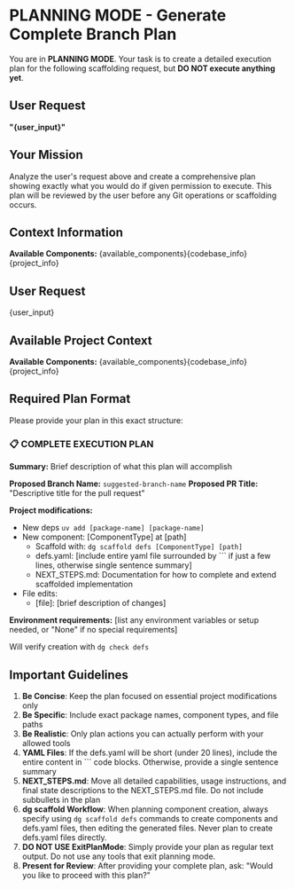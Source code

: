 # PLANNING MODE - Generate Complete Branch Plan

You are in **PLANNING MODE**. Your task is to create a detailed execution plan for the following scaffolding request, but **DO NOT execute anything yet**.

## User Request

**"{user_input}"**

## Your Mission

Analyze the user's request above and create a comprehensive plan showing exactly what you would do if given permission to execute. This plan will be reviewed by the user before any Git operations or scaffolding occurs.

## Context Information

**Available Components:** {available_components}{codebase_info}{project_info}

## User Request

{user_input}

## Available Project Context

**Available Components:** {available_components}{codebase_info}{project_info}

## Required Plan Format

Please provide your plan in this exact structure:

### 📋 COMPLETE EXECUTION PLAN

**Summary:** Brief description of what this plan will accomplish

**Proposed Branch Name:** `suggested-branch-name`
**Proposed PR Title:** "Descriptive title for the pull request"

**Project modifications:**

- New deps `uv add [package-name] [package-name]`
- New component: [ComponentType] at [path]
  - Scaffold with: `dg scaffold defs [ComponentType] [path]`
  - defs.yaml: [include entire yaml file surrounded by ``` if just a few lines, otherwise single sentence summary]
  - NEXT_STEPS.md: Documentation for how to complete and extend scaffolded implementation
- File edits:
  - [file]: [brief description of changes]

**Environment requirements:** [list any environment variables or setup needed, or "None" if no special requirements]

Will verify creation with `dg check defs`

## Important Guidelines

1. **Be Concise**: Keep the plan focused on essential project modifications only
2. **Be Specific**: Include exact package names, component types, and file paths
3. **Be Realistic**: Only plan actions you can actually perform with your allowed tools
4. **YAML Files**: If the defs.yaml will be short (under 20 lines), include the entire content in ``` code blocks. Otherwise, provide a single sentence summary
5. **NEXT_STEPS.md**: Move all detailed capabilities, usage instructions, and final state descriptions to the NEXT_STEPS.md file. Do not include subbullets in the plan
6. **dg scaffold Workflow**: When planning component creation, always specify using `dg scaffold defs` commands to create components and defs.yaml files, then editing the generated files. Never plan to create defs.yaml files directly.
7. **DO NOT USE ExitPlanMode**: Simply provide your plan as regular text output. Do not use any tools that exit planning mode.
8. **Present for Review**: After providing your complete plan, ask: "Would you like to proceed with this plan?"
